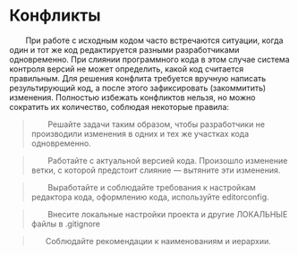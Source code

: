 # Конфликты

&emsp; &ensp; При работе с исходным кодом часто встречаются ситуации, когда один и тот же код редактируется разными разработчиками одновременно. При слиянии программного кода в этом случае система контроля версий не может определить, какой код считается правильным. Для решения конфлита требуется вручную написать результирующий код, а после этого зафиксировать (закоммитить) изменения. Полностью избежать конфликтов нельзя, но можно сократить их количество, соблюдая некоторые правила:

>&emsp; &ensp; Решайте задачи таким образом, чтобы разработчики не производили изменения в одних и тех же участках кода одновременно. 

>&emsp; &ensp; Работайте с актуальной версией кода. Произошло изменение ветки, с которой предстоит слияние — вытяните эти изменения.

>&emsp; &ensp; Выработайте и соблюдайте требования к настройкам редактора кода, оформлению кода, используйте editorconfig.

>&emsp; &ensp; Внесите локальные настройки проекта и другие ЛОКАЛЬНЫЕ файлы в .gitignore

>&emsp; &ensp;Соблюдайте рекомендации к наименованиям и иерархии.
